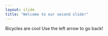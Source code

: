 ```yaml
---
layout: slide
title: "Welcome to our second slide!"
---
```

Bicycles are cool
Use the left arrow to go back!
